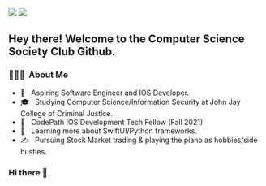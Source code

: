 ![](https://i.imgur.com/Skpz7Ag.png)                   ![](https://i.imgur.com/zJpBVKn.png)

<h2> Hey there! Welcome to the Computer Science Society Club Github.</h2>

<h3> 👨🏻‍💻 &nbsp;About Me </h3>

- 🤔 &nbsp; Aspiring Software Engineer and IOS Developer.
- 🎓 &nbsp; Studying Computer Science/Information Security at John Jay College of Criminal Justice.
- 💼 &nbsp; CodePath IOS Development Tech Fellow (Fall 2021)
- 🌱 &nbsp; Learning more about SwiftUI/Python frameworks.
- ✍️ &nbsp; Pursuing Stock Market trading & playing the piano as hobbies/side hustles.

### Hi there 👋

<!--
**jjcss/jjcss** is a ✨ _special_ ✨ repository because its `README.md` (this file) appears on your GitHub profile.

Here are some ideas to get you started:

- 🔭 I’m currently working on ...
- 🌱 I’m currently learning ...
- 👯 I’m looking to collaborate on ...
- 🤔 I’m looking for help with ...
- 💬 Ask me about ...
- 📫 How to reach me: ...
- 😄 Pronouns: ...
- ⚡ Fun fact: ...
-->

